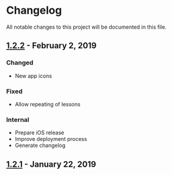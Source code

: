 # Changelog

All notable changes to this project will be documented in this file.

## [1.2.2](https://github.com/serlo/serlo-abc/compare/1.2.1..1.2.2) - February 2, 2019

### Changed

- New app icons

### Fixed

- Allow repeating of lessons

### Internal

- Prepare iOS release
- Improve deployment process
- Generate changelog

## [1.2.1](https://github.com/serlo/serlo-abc/compare/4fe18064eaa33ef6b7109d98cd53da847cbb6914..1.2.1) - January 22, 2019
